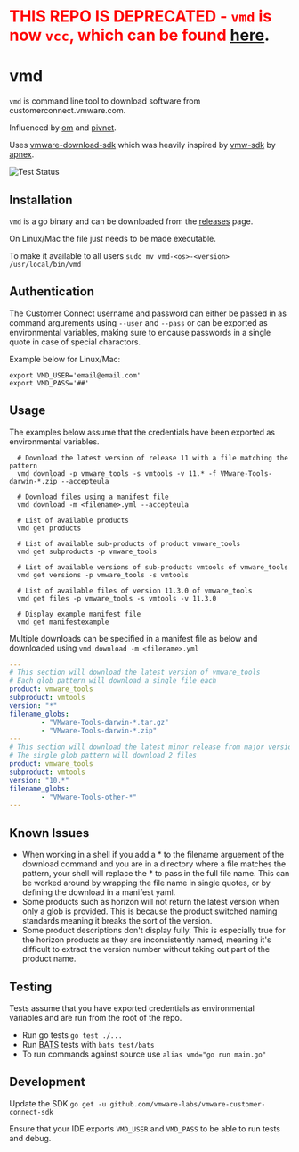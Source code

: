 # <span style="color:red">**THIS REPO IS DEPRECATED - `vmd` is now `vcc`, which can be found [here](https://github.com/vmware-labs/vmware-customer-connect-cli)**</span>.
# vmd
`vmd` is command line tool to download software from customerconnect.vmware.com.

Influenced by [om](https://github.com/pivotal-cf/om) and [pivnet](https://github.com/pivotal-cf/pivnet-cli).

Uses [vmware-download-sdk](https://github.com/vmware-labs/vmware-customer-connect-sdk) which was heavily inspired by [vmw-sdk](https://github.com/apnex/vmw-sdk) by [apnex](https://github.com/apnex).

![Test Status](https://github.com/laidbackware/vmd/actions/workflows/tests.yml/badge.svg?branch=main)

## Installation

`vmd` is a go binary and can be downloaded from the [releases](https://github.com/laidbackware/vmd/releases) page.

On Linux/Mac the file just needs to be made executable.

To make it available to all users `sudo mv vmd-<os>-<version> /usr/local/bin/vmd`

## Authentication
The Customer Connect username and password can either be passed in as command argurements using `--user` and `--pass` or can be exported as environmental variables, making sure to encause passwords in a single quote in case of special charactors. 

Example below for Linux/Mac:

```
export VMD_USER='email@email.com'
export VMD_PASS='##'
```

## Usage
The examples below assume that the credentials have been exported as environmental variables.

```
  # Download the latest version of release 11 with a file matching the pattern
  vmd download -p vmware_tools -s vmtools -v 11.* -f VMware-Tools-darwin-*.zip --accepteula

  # Download files using a manifest file
  vmd download -m <filename>.yml --accepteula

  # List of available products
  vmd get products

  # List of available sub-products of product vmware_tools
  vmd get subproducts -p vmware_tools

  # List of available versions of sub-products vmtools of vmware_tools
  vmd get versions -p vmware_tools -s vmtools

  # List of available files of version 11.3.0 of vmware_tools
  vmd get files -p vmware_tools -s vmtools -v 11.3.0

  # Display example manifest file
  vmd get manifestexample
```

Multiple downloads can be specified in a manifest file as below and downloaded using `vmd download -m <filename>.yml`

``` yaml
---
# This section will download the latest version of vmware_tools
# Each glob pattern will download a single file each
product: vmware_tools
subproduct: vmtools
version: "*"
filename_globs:
        - "VMware-Tools-darwin-*.tar.gz"
        - "VMware-Tools-darwin-*.zip"
---
# This section will download the latest minor release from major version 10
# The single glob pattern will download 2 files
product: vmware_tools
subproduct: vmtools
version: "10.*"
filename_globs:
        - "VMware-Tools-other-*"
---
```

## Known Issues

- When working in a shell if you add a * to the filename arguement of the download command and you are in a directory where a file matches the pattern, your shell will replace the * to pass in the full file name. This can be worked around by wrapping the file name in single quotes, or by defining the download in a manifest yaml.
- Some products such as horizon will not return the latest version when only a glob is provided. This is because the product switched naming standards meaning it breaks the sort of the version.
- Some product descriptions don't display fully. This is especially true for the horizon products as they are inconsistently named, meaning it's difficult to extract the version number without taking out part of the product name.

## Testing
Tests assume that you have exported credentials as environmental variables and are run from the root of the repo.

- Run go tests `go test ./...`</br>
- Run [BATS](https://github.com/bats-core/bats-core) tests with `bats test/bats`
- To run commands against source use `alias vmd="go run main.go"`

## Development

Update the SDK `go get -u github.com/vmware-labs/vmware-customer-connect-sdk`

Ensure that your IDE exports `VMD_USER` and `VMD_PASS` to be able to run tests and debug.
